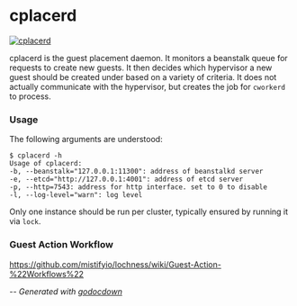 # cplacerd

[![cplacerd](https://godoc.org/github.com/mistifyio/lochness/cmd/cplacerd?status.png)](https://godoc.org/github.com/mistifyio/lochness/cmd/cplacerd)

cplacerd is the guest placement daemon. It monitors a beanstalk queue for
requests to create new guests. It then decides which hypervisor a new guest
should be created under based on a variety of criteria. It does not actually
communicate with the hypervisor, but creates the job for `cworkerd` to process.


### Usage

The following arguments are understood:

    $ cplacerd -h
    Usage of cplacerd:
    -b, --beanstalk="127.0.0.1:11300": address of beanstalkd server
    -e, --etcd="http://127.0.0.1:4001": address of etcd server
    -p, --http=7543: address for http interface. set to 0 to disable
    -l, --log-level="warn": log level

Only one instance should be run per cluster, typically ensured by running it via
`lock`.

### Guest Action Workflow
https://github.com/mistifyio/lochness/wiki/Guest-Action-%22Workflows%22


--
*Generated with [godocdown](https://github.com/robertkrimen/godocdown)*
